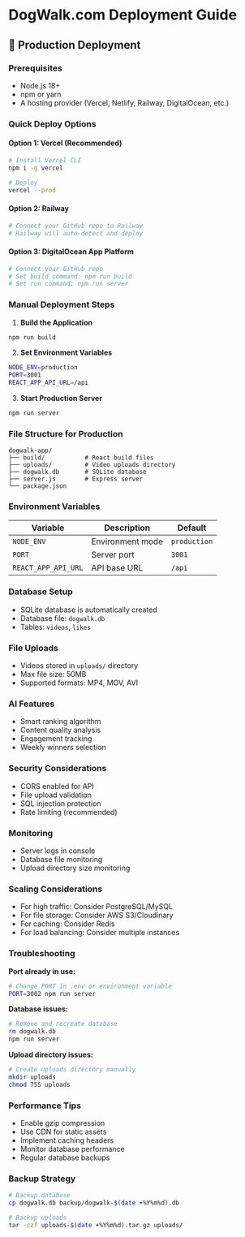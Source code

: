 # DogWalk.com Deployment Guide

## 🚀 Production Deployment

### Prerequisites
- Node.js 18+ 
- npm or yarn
- A hosting provider (Vercel, Netlify, Railway, DigitalOcean, etc.)

### Quick Deploy Options

#### Option 1: Vercel (Recommended)
```bash
# Install Vercel CLI
npm i -g vercel

# Deploy
vercel --prod
```

#### Option 2: Railway
```bash
# Connect your GitHub repo to Railway
# Railway will auto-detect and deploy
```

#### Option 3: DigitalOcean App Platform
```bash
# Connect your GitHub repo
# Set build command: npm run build
# Set run command: npm run server
```

### Manual Deployment Steps

1. **Build the Application**
```bash
npm run build
```

2. **Set Environment Variables**
```bash
NODE_ENV=production
PORT=3001
REACT_APP_API_URL=/api
```

3. **Start Production Server**
```bash
npm run server
```

### File Structure for Production
```
dogwalk-app/
├── build/           # React build files
├── uploads/         # Video uploads directory
├── dogwalk.db       # SQLite database
├── server.js        # Express server
└── package.json
```

### Environment Variables

| Variable | Description | Default |
|----------|-------------|---------|
| `NODE_ENV` | Environment mode | `production` |
| `PORT` | Server port | `3001` |
| `REACT_APP_API_URL` | API base URL | `/api` |

### Database Setup
- SQLite database is automatically created
- Database file: `dogwalk.db`
- Tables: `videos`, `likes`

### File Uploads
- Videos stored in `uploads/` directory
- Max file size: 50MB
- Supported formats: MP4, MOV, AVI

### AI Features
- Smart ranking algorithm
- Content quality analysis
- Engagement tracking
- Weekly winners selection

### Security Considerations
- CORS enabled for API
- File upload validation
- SQL injection protection
- Rate limiting (recommended)

### Monitoring
- Server logs in console
- Database file monitoring
- Upload directory size monitoring

### Scaling Considerations
- For high traffic: Consider PostgreSQL/MySQL
- For file storage: Consider AWS S3/Cloudinary
- For caching: Consider Redis
- For load balancing: Consider multiple instances

### Troubleshooting

**Port already in use:**
```bash
# Change PORT in .env or environment variable
PORT=3002 npm run server
```

**Database issues:**
```bash
# Remove and recreate database
rm dogwalk.db
npm run server
```

**Upload directory issues:**
```bash
# Create uploads directory manually
mkdir uploads
chmod 755 uploads
```

### Performance Tips
- Enable gzip compression
- Use CDN for static assets
- Implement caching headers
- Monitor database performance
- Regular database backups

### Backup Strategy
```bash
# Backup database
cp dogwalk.db backup/dogwalk-$(date +%Y%m%d).db

# Backup uploads
tar -czf uploads-$(date +%Y%m%d).tar.gz uploads/
``` 
